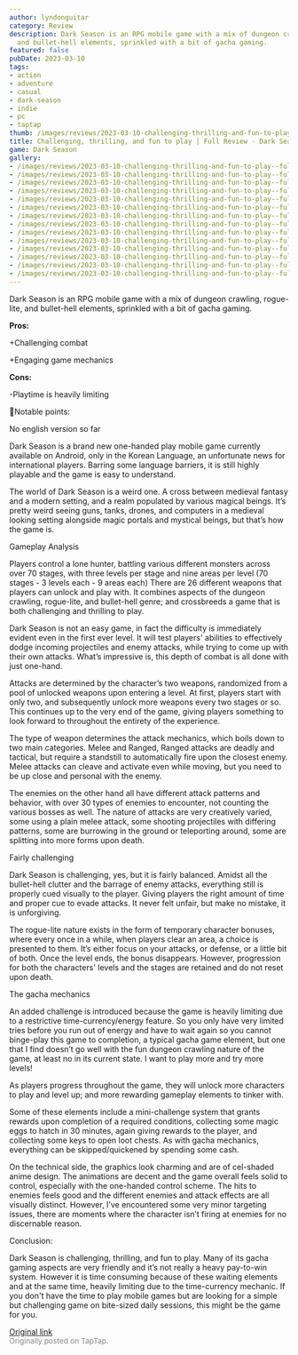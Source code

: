```yaml
---
author: lyndonguitar
category: Review
description: Dark Season is an RPG mobile game with a mix of dungeon crawling, rogue-lite,
  and bullet-hell elements, sprinkled with a bit of gacha gaming.
featured: false
pubDate: 2023-03-10
tags:
- action
- adventure
- casual
- dark-season
- indie
- pc
- taptap
thumb: /images/reviews/2023-03-10-challenging-thrilling-and-fun-to-play--full-review---dark-season-0.avif
title: Challenging, thrilling, and fun to play | Full Review - Dark Season
game: Dark Season
gallery:
- /images/reviews/2023-03-10-challenging-thrilling-and-fun-to-play--full-review---dark-season-0.avif
- /images/reviews/2023-03-10-challenging-thrilling-and-fun-to-play--full-review---dark-season-1.avif
- /images/reviews/2023-03-10-challenging-thrilling-and-fun-to-play--full-review---dark-season-2.avif
- /images/reviews/2023-03-10-challenging-thrilling-and-fun-to-play--full-review---dark-season-3.avif
- /images/reviews/2023-03-10-challenging-thrilling-and-fun-to-play--full-review---dark-season-4.avif
- /images/reviews/2023-03-10-challenging-thrilling-and-fun-to-play--full-review---dark-season-5.avif
- /images/reviews/2023-03-10-challenging-thrilling-and-fun-to-play--full-review---dark-season-6.avif
- /images/reviews/2023-03-10-challenging-thrilling-and-fun-to-play--full-review---dark-season-7.avif
- /images/reviews/2023-03-10-challenging-thrilling-and-fun-to-play--full-review---dark-season-8.avif
- /images/reviews/2023-03-10-challenging-thrilling-and-fun-to-play--full-review---dark-season-9.avif
- /images/reviews/2023-03-10-challenging-thrilling-and-fun-to-play--full-review---dark-season-10.avif
- /images/reviews/2023-03-10-challenging-thrilling-and-fun-to-play--full-review---dark-season-11.avif
- /images/reviews/2023-03-10-challenging-thrilling-and-fun-to-play--full-review---dark-season-12.avif
- /images/reviews/2023-03-10-challenging-thrilling-and-fun-to-play--full-review---dark-season-13.avif
---
```

Dark Season is an RPG mobile game with a mix of dungeon crawling, rogue-lite, and bullet-hell elements, sprinkled with a bit of gacha gaming.


**Pros:**


+Challenging combat

+Engaging game mechanics


**Cons:**


-Playtime is heavily limiting

📝Notable points:

No english version so far

Dark Season is a brand new one-handed play mobile game currently available on Android, only in the Korean Language, an unfortunate news for international players. Barring some language barriers, it is still highly playable and the game is easy to understand.

The world of Dark Season is a weird one. A cross between medieval fantasy and a modern setting, and a realm populated by various magical beings. It’s pretty weird seeing guns, tanks, drones, and computers in a medieval looking setting alongside magic portals and mystical beings, but that’s how the game is.

Gameplay Analysis

Players control a lone hunter, battling various different monsters across over 70 stages, with three levels per stage and nine areas per level (70 stages - 3 levels each  - 9 areas each) There are 26 different weapons that players can unlock and play with. It combines aspects of the dungeon crawling, rogue-lite, and bullet-hell genre; and crossbreeds a game that is both challenging and thrilling to play.

Dark Season is not an easy game, in fact the difficulty is immediately evident even in the first ever level. It will test players' abilities to effectively dodge incoming projectiles and enemy attacks, while trying to come up with their own attacks. What’s impressive is, this depth of combat is all done with just one-hand.

Attacks are determined by the character’s two weapons, randomized from a pool of unlocked weapons upon entering a level. At first, players start with only two, and subsequently unlock more weapons every two stages or so. This continues up to the very end of the game, giving players something to look forward to throughout the entirety of the experience.

The type of weapon determines the attack mechanics, which boils down to two main categories. Melee and Ranged, Ranged attacks are deadly and tactical, but require a standstill to automatically fire upon the closest enemy. Melee attacks can cleave and activate even while moving, but you need to be up close and personal with the enemy.

The enemies on the other hand all have different attack patterns and behavior, with over 30 types of enemies to encounter, not counting the various bosses as well. The nature of attacks are very creatively varied, some using a plain melee attack, some shooting projectiles with differing patterns, some are burrowing in the ground or teleporting around, some are splitting into more forms upon death.

Fairly challenging

Dark Season is challenging, yes, but it is fairly balanced. Amidst all the bullet-hell clutter and the barrage of enemy attacks, everything still is properly cued visually to the player. Giving players the right amount of time and proper cue to evade attacks. It never felt unfair, but make no mistake, it is unforgiving.

The rogue-lite nature exists in the form of temporary character bonuses, where every once in a while, when players clear an area, a choice is presented to them. It’s either focus on your attacks, or defense, or a little bit of both. Once the level ends, the bonus disappears. However, progression for both the characters' levels and the stages are retained and do not reset upon death.

The gacha mechanics

An added challenge is introduced because the game is heavily limiting due to a restrictive time-currency/energy feature. So you only have very limited tries before you run out of energy and have to wait again so you cannot binge-play this game to completion, a typical gacha game element, but one that I find doesn’t go well with the fun dungeon crawling nature of the game, at least no in its current state. I want to play more and try more levels!

As players progress throughout the game, they will unlock more characters to play and level up; and more rewarding gameplay elements to tinker with.

Some of these elements include a mini-challenge system that grants rewards upon completion of a required conditions, collecting some magic eggs to hatch in 30 minutes, again giving rewards to the player, and collecting some keys to open loot chests. As with gacha mechanics, everything can be skipped/quickened by spending some cash.

On the technical side, the graphics look charming and are of cel-shaded anime design. The animations are decent and the game overall feels solid to control, especially with the one-handed control scheme. The hits to enemies feels good and the different enemies and attack effects are all visually distinct. However, I’ve encountered some very minor targeting issues, there are moments where the character isn’t firing at enemies for no discernable reason.

Conclusion:

Dark Season is challenging, thrilling, and fun to play. Many of its gacha gaming aspects are very friendly and it’s not really a heavy pay-to-win system. However it is time consuming because of these waiting elements and at the same time, heavily limiting due to the time-currency mechanic. If you don't have the time to play mobile games but are looking for a simple but challenging game on bite-sized daily sessions, this might be the game for you.

[Original link](https://www.taptap.io/post/4758248)<br><span style="font-size: 0.95em; color: #888;">Originally posted on TapTap.</span>